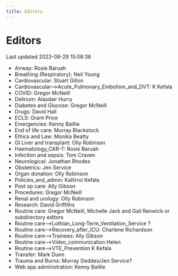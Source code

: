 ```yaml
---
title: Editors
---
```


# Editors

Last updated 2023-06-29 15:08:36

- Airway: Rosie Baruah 
- Breathing (Respiratory): Neil Young 
- Cardiovascular: Stuart Gillon 
- Cardiovascular-->Acute_Pulmonary_Embolism_and_DVT: K Kefala
- COVID: Gregor McNeill 
- Delirium: Alasdair Hurry 
- Diabetes and Glucose: Gregor McNeill  
- Drugs: David Hall 
- ECLS: Grant Price
- Emergencies: Kenny Baillie 
- End of life care: Murray Blackstock 
- Ethics and Law: Monika Beatty 
- GI Liver and transplant: Olly Robinson 
- Haematology_CAR-T: Rosie Baruah 
- Infection and sepsis: Tom Craven 
- Neurological: Jonathan Rhodes 
- Obstetrics: Jen Service 
- Organ donation: Olly Robinson 
- Policies_and_admin: Kallirroi Kefala
- Post op care: Ally Gibson 
- Procedures: Gregor McNeill 
- Renal and urology: Olly Robinson 
- Research: David Griffiths 
- Routine care: Gregor McNeill, Michelle Jack  and Gail Renwick or subdirectory editors 
- Routine care-->Lothian_Long-Term_Ventilation_Service ?
- Routine care-->Recovery_after_ICU: Charlene Richardson 
- Routine care-->Trainees: Ally Gibson
- Routine care-->Video_communication Helen
- Routine care-->VTE_Prevention K Kefala
- Transfer: Mark Dunn 
- Trauma and Burns: Murray Geddes/Jen Service?
- Web app administration: Kenny Baillie 